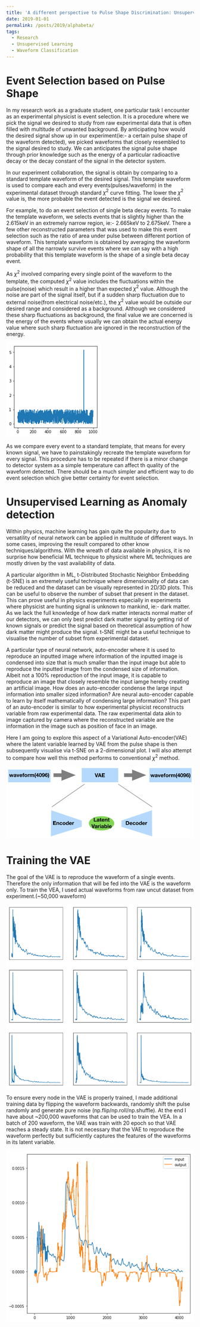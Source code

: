 ```yaml
---
title: 'A different perspective to Pulse Shape Discrimination: Unsupervised technique in waveform analysis'
date: 2019-01-01
permalink: /posts/2019/alphabeta/
tags:
  - Research
  - Unsupervised Learning
  - Waveform Classification
---
```

Event Selection based on Pulse Shape
====
In my research work as a graduate student, one particular task I encounter as an experimental physicist is event selection. It is a procedure where we pick the signal we desired to study from raw experimental data that is often filled with multitude of unwanted background. By anticipating how would the desired signal show up in our experiment(ie:- a certain pulse shape of the waveform detected), we picked waveforms that closely resembled to the signal desired to study. We can anticipates the signal pulse shape through prior knowledge such as the energy of a particular radioactive decay or the decay constant of the signal in the detector system. 

In our experiment collaboration, the signal is obtain by comparing to a standard template waveform of the desired signal. This template waveform is used to compare each and every events(pulses/waveform) in the experimental dataset through standard $\chi^2$ curve fitting. The lower the $\chi^2$ value is, the more probable the event detected is the signal we desired. 

For example, to do an event selection of single beta decay events. To make the template waveform, we selects events that is slightly higher than the 2.615keV in an extremely narrow region, ie:- 2.665keV to 2.675keV. There a few other reconstructed parameters that was used to make this event selection such as the ratio of area under pulse between different portion of waveform. This template waveform is obtained by averaging the waveform shape of all the narrowly survive events where we can say with a high probability that this template waveform is the shape of a single beta decay event.

As $\chi^2$ involved comparing every single point of the waveform to the template, the computed $\chi^2$ value includes the fluctuations within the pulse(noise) which result in a higher than expected $\chi^2$ value. Although the noise are part of the signal itself, but if a sudden sharp fluctuation due to external noise(from electrical noise/etc.), the $\chi^2$ value would be outside our desired range and considered as a background. Although we considered these sharp fluctuations as background, the final value we are concerned is the energy of the events where usually we can obtain the actual energy value where such sharp fluctuation are ignored in the reconstruction of the energy.

![Sharp Fluctiation][sharp]

As we compare every event to a standard template, that means for every known signal, we have to painstakingly recreate the template waveform for every signal. This procedure has to be repeated if there is a minor change to detector system as a simple temperature can affect th quality of the waveform detected. There should be a much simpler and efficient way to do event selection which give better certainty for event selection.

Unsupervised Learning as Anomaly detection
====

Within physics, machine learning has gain quite the popularity due to versatility of neural network can be applied in multitude of different ways. In some cases, improving the result compared to other know techniques/algorithms. With the wreath of data available in physics, it is no surprise how beneficial ML technique to physicist where ML techniques are mostly driven by the vast availability of data.

A particular algorithm in ML, t-Distributed Stochastic Neighbor Embedding (t-SNE) is an extremely useful technique where dimensionality of data can be reduced and the dataset can be visually represented in 2D/3D plots. This can be useful to observe the number of subset that present in the dataset. This can prove useful in physics experiments especially in experiments where physicist are hunting signal is unknown to mankind, ie:- dark matter. As we lack the full knowledge of how dark matter interacts normal matter of our detectors, we can only best predict dark matter signal by getting rid of known signals or predict the signal based on theoretical assumption of how dark matter might produce the signal. t-SNE might be a useful technique to visualise the number of subset from experimental dataset.

A particular type of neural network, auto-encoder where it is used to reproduce an inputted image where information of the inputted image is condensed into size that is much smaller than the input image but able to reproduce the inputted image from the condensed size of information. Albeit not a 100%  reproduction of the input image, it is capable to reproduce an image that closely resemble the input iamge hereby creating an artificial image. How does an auto-encoder condense the large input information into smaller sized information? Are neural auto-encoder capable to learn by itself mathematically of condensing large information? This part of an auto-encoder is similar to how experimental physicist reconstructs variable from raw experimental data. The raw experimental data akin to image captured by camera where the reconstructed variable are the information in the image such as position of face in an image. 

Here I am going to explore this aspect of a Variational Auto-encoder(VAE) where the latent variable learned by VAE from the pulse shape is then subsequently visualise via t-SNE on a 2-dimensional plot. I will also attempt to compare how well this method performs to conventional $\chi^2$ method.

![vis]

Training the VAE
====
The goal of the VAE is to reproduce the waveform of a single events. Therefore the only information that will be fed into the VAE is the waveform only. To train the VEA, I used actual waveforms from raw uncut dataset from experiment.(~50,000 waveform)

![train]

To ensure every node in the VAE is properly trained, I made additional training data by flipping the waveform backwards, randomly shift the pulse randomly and generate pure noise (np.flip/np.roll/np.shuffle). At the end I have about ~200,000 waveforms that can be used to train the VEA. In a batch of 200 waveform, the VAE was train with 20 epoch so that VAE reaches a steady state. It is not necessary that the VAE to reproduce the waveform perfectly but sufficiently captures the features of the waveforms in its latent variable.

![vae]

[sharp]: https://raw.githubusercontent.com/hareyakana/hareyakana.github.io/master/images/noise.png
[vis]: https://raw.githubusercontent.com/hareyakana/hareyakana.github.io/master/images/sketchblog.png
[train]: https://raw.githubusercontent.com/hareyakana/hareyakana.github.io/master/images/train.png
[vae]: https://raw.githubusercontent.com/hareyakana/hareyakana.github.io/master/images/vae.png


